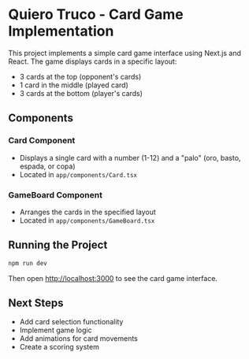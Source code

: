 # Quiero Truco - Card Game Implementation

This project implements a simple card game interface using Next.js and React. The game displays cards in a specific layout:
- 3 cards at the top (opponent's cards)
- 1 card in the middle (played card)
- 3 cards at the bottom (player's cards)

## Components

### Card Component
- Displays a single card with a number (1-12) and a "palo" (oro, basto, espada, or copa)
- Located in `app/components/Card.tsx`

### GameBoard Component
- Arranges the cards in the specified layout
- Located in `app/components/GameBoard.tsx`

## Running the Project

```bash
npm run dev
```

Then open [http://localhost:3000](http://localhost:3000) to see the card game interface.

## Next Steps
- Add card selection functionality
- Implement game logic
- Add animations for card movements
- Create a scoring system
